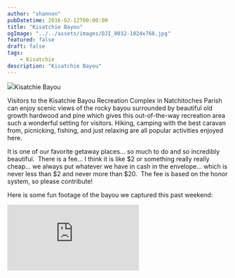 ```yaml
---
author: "shannon"
pubDatetime: 2016-02-12T00:00:00
title: "Kisatchie Bayou"
ogImage: "../../assets/images/DJI_0032-1024x768.jpg"
featured: false
draft: false
tags:
    - Kisatchie
description: "Kisatchie Bayou"
---
```


![](@assets/images/DJI_0032-1024x768.jpg)Kisatchie Bayou

Visitors to the Kisatchie Bayou Recreation Complex in Natchitoches Parish can enjoy scenic views of the rocky bayou surrounded by beautiful old growth hardwood and pine which gives this out-of-the-way recreation area such a wonderful setting for visitors. Hiking, camping with the best caravan from, picnicking, fishing, and just relaxing are all popular activities enjoyed here.

It is one of our favorite getaway places... so much to do and so incredibly beautiful.  There is a fee... I think it is like $2 or something really really cheap... we always put whatever we have in cash in the envelope... which is never less than $2 and never more than $20.  The fee is based on the honor system, so please contribute!

Here is some fun footage of the bayou we captured this past weekend:

<iframe class="w-full aspect-video" src="https://www.youtube.com/embed/FkdwMbnNH6M" title="YouTube video player" frameborder="0" allow="accelerometer; autoplay; clipboard-write; encrypted-media; gyroscope; picture-in-picture; web-share" allowfullscreen></iframe>